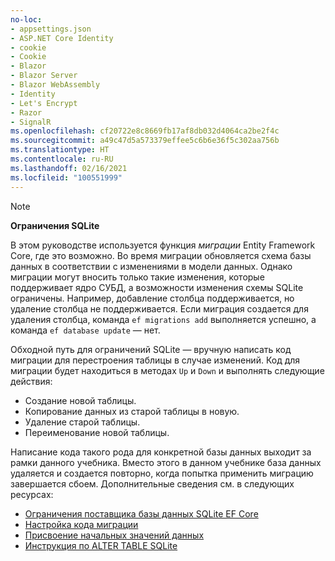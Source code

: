 ```yaml
---
no-loc:
- appsettings.json
- ASP.NET Core Identity
- cookie
- Cookie
- Blazor
- Blazor Server
- Blazor WebAssembly
- Identity
- Let's Encrypt
- Razor
- SignalR
ms.openlocfilehash: cf20722e8c8669fb17af8db032d4064ca2be2f4c
ms.sourcegitcommit: a49c47d5a573379effee5c6b6e36f5c302aa756b
ms.translationtype: HT
ms.contentlocale: ru-RU
ms.lasthandoff: 02/16/2021
ms.locfileid: "100551999"
---
```

> [!NOTE]
> 
> **Ограничения SQLite**
>
> В этом руководстве используется функция *миграции* Entity Framework Core, где это возможно. Во время миграции обновляется схема базы данных в соответствии с изменениями в модели данных. Однако миграции могут вносить только такие изменения, которые поддерживает ядро СУБД, а возможности изменения схемы SQLite ограничены. Например, добавление столбца поддерживается, но удаление столбца не поддерживается. Если миграция создается для удаления столбца, команда `ef migrations add` выполняется успешно, а команда `ef database update` — нет. 
>
> Обходной путь для ограничений SQLite — вручную написать код миграции для перестроения таблицы в случае изменений. Код для миграции будет находиться в методах `Up` и `Down` и выполнять следующие действия:
>
> * Создание новой таблицы.
> * Копирование данных из старой таблицы в новую.
> * Удаление старой таблицы.
> * Переименование новой таблицы.
>
> Написание кода такого рода для конкретной базы данных выходит за рамки данного учебника. Вместо этого в данном учебнике база данных удаляется и создается повторно, когда попытка применить миграцию завершается сбоем. Дополнительные сведения см. в следующих ресурсах:
>
> * [Ограничения поставщика базы данных SQLite EF Core](/ef/core/providers/sqlite/limitations)
> * [Настройка кода миграции](/ef/core/managing-schemas/migrations/#customize-migration-code)
> * [Присвоение начальных значений данных](/ef/core/modeling/data-seeding)
> * [Инструкция по ALTER TABLE SQLite](https://sqlite.org/lang_altertable.html)